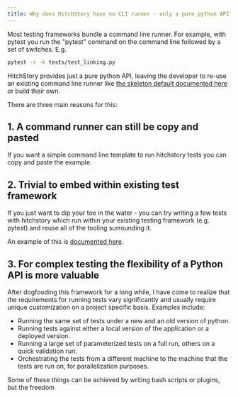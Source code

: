 ```yaml
---
title: Why does HitchStory have no CLI runner - only a pure python API?
---
```


Most testing frameworks bundle a command line runner. For example,
with pytest you run the "pytest" command on the command line
followed by a set of switches. E.g.

```bash
pytest -s -k tests/test_linking.py
```

HitchStory provides just a pure python API, leaving the developer to re-use
an existing command line runner like [the skeleton default documented here](../../using/setup/basic-cli) or build their own.

There are three main reasons for this:


## 1. A command runner can still be copy and pasted

If you want a simple command line template to run hitchstory
tests you can copy and paste the example.



## 2. Trivial to embed within existing test framework

If you just want to dip your toe in the water - you can try writing a few
tests with hitchstory which run within your existing testing framework
(e.g. pytest) and reuse all of the tooling surrounding it.

An example of this is [documented here](../../using/setup/pytest).


## 3. For complex testing the flexibility of a Python API is more valuable

After dogfooding this framework for a long while, I have come to realize that
the requirements for running tests vary significantly and usually require
unique customization on a project specific basis. Examples include:

* Running the same set of tests under a new and an old version of python.
* Running tests against either a local version of the application or a deployed version.
* Running a large set of parameterized tests on a full run, others on a quick validation run.
* Orchestrating the tests from a different machine to the machine that the tests are run on, for parallelization purposes.

Some of these things can be achieved by writing bash scripts or plugins,
but the freedom 

